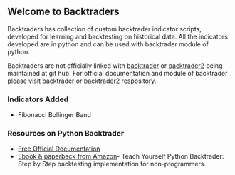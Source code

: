 ## Welcome to Backtraders

Backtraders has collection of custom backtrader indicator scripts, developed for learning and backtesting on historical data. All the indicators developed are in python and can be used with backtrader module of python.

Backtraders are not officially linked with [backtrader](https://github.com/mementum/backtrader) or [backtrader2](https://github.com/backtrader2) being maintained at git hub. For official documentation and module of backtrader please visit backtrader or backtrader2 respository.

### Indicators Added

- Fibonacci Bollinger Band

### Resources on Python Backtrader
- [Free Official Documentation](https://www.backtrader.com/docu/)
- [Ebook & paperback from Amazon](https://www.amazon.com/dp/B09QHWHBGX)- Teach Yourself Python Backtrader: Step by Step backtesting implementation for non-programmers.